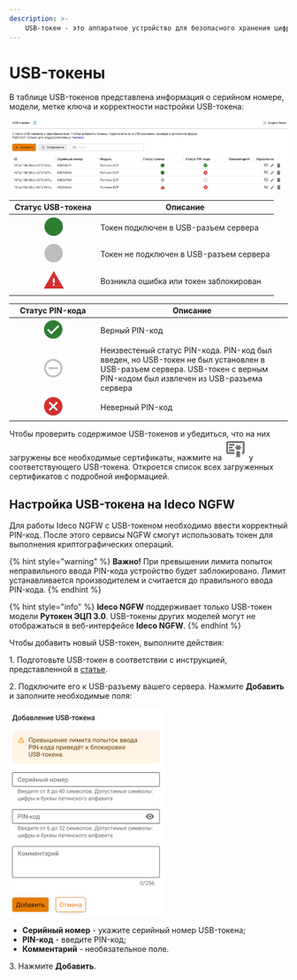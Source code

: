 ```yaml
---
description: >-
    USB-токен - это аппаратное устройство для безопасного хранения цифровых сертификатов и работы с приватными ключами.
---
```


# USB-токены

В таблице USB-токенов представлена информация о серийном номере, модели, метке ключа и корректности настройки USB-токена:

![](/.gitbook/assets/usb_tokens1.png)

<table><thead><tr><th width="144" align="center">Статус USB-токена</th><th>Описание</th></tr></thead><tbody><tr><td align="center"><img src="/.gitbook/assets/icon-tokens-green.png" alt="icon-tokens-green.png" data-size="line"></td><td>Токен подключен в USB-разъем сервера</td></tr><tr><td align="center"><img src="/.gitbook/assets/icon-tokens-grey.png" alt="icon-tokens-grey.png" data-size="line"></td><td>Токен не подключен в USB-разъем сервера</td></tr><tr><td align="center"><img src="/.gitbook/assets/icon-tokens-error.png" alt="icon-tokens-error.png" data-size="line"></td><td>Возникла ошибка или токен заблокирован</td></tr></tbody></table>

<table><thead><tr><th width="144" align="center">Статус PIN-кода</th><th>Описание</th></tr></thead><tbody><tr><td align="center"><img src="/.gitbook/assets/icon-pin-green.png" alt="icon-pin-green.png" data-size="line"></td><td>Верный PIN-код</td></tr><tr><td align="center"><img src="/.gitbook/assets/icon-pin-grey.png" alt="icon-pin-grey.png" data-size="line"></td><td>Неизвестеный статус PIN-кода. PIN-код был введен, но USB-токен не был установлен в USB-разъем сервера. USB-токен с верным PIN-кодом был извлечен из USB-разъема сервера</td></tr><tr><td align="center"><img src="/.gitbook/assets/icon-pin-error.png" alt="icon-pin-error.png" data-size="line"></td><td>Неверный PIN-код</td></tr></tbody></table>

Чтобы проверить содержимое USB-токенов и убедиться, что на них загружены все необходимые сертификаты, нажмите на ![](/.gitbook/assets/icon-tokens-certs.png) у соответствующего USB-токена. Откроется список всех загруженных сертификатов с подробной информацией.

## Настройка USB-токена на Ideco NGFW

Для работы Ideco NGFW с USB-токеном необходимо ввести корректный PIN-код. После этого сервисы NGFW смогут использовать токен для выполнения криптографических операций.

{% hint style="warning" %}
**Важно!** При превышении лимита попыток неправильного ввода PIN-кода устройство будет заблокировано. Лимит устанавливается производителем и считается до правильного ввода PIN-кода.
{% endhint %}

{% hint style="info" %}
**Ideco NGFW** поддерживает только USB-токен модели **Рутокен ЭЦП 3.0**. USB-токены других моделей могут не отображаться в веб-интерфейсе **Ideco NGFW**.
{% endhint %}

Чтобы добавить новый USB-токен, выполните действия:

1\. Подготовьте USB-токен в соответствии с инструкцией, представленной в [статье]().

2\. Подключите его к USB-разъему вашего сервера. Нажмите **Добавить** и заполните необходимые поля:

![](/.gitbook/assets/usb_tokens.png)

* **Серийный номер** - укажите серийный номер USB-токена;
* **PIN-код** - введите PIN-код;
* **Комментарий** - необязательное поле.

3\. Нажмите **Добавить**.